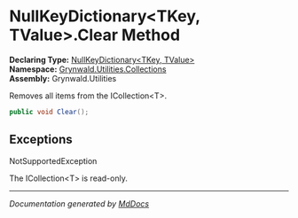 ﻿<!--  
  <auto-generated>   
    The contents of this file were generated by a tool.  
    Changes to this file may be list if the file is regenerated  
  </auto-generated>   
-->

# NullKeyDictionary\<TKey, TValue\>.Clear Method

**Declaring Type:** [NullKeyDictionary\<TKey, TValue\>](../index.md)  
**Namespace:** [Grynwald.Utilities.Collections](../../index.md)  
**Assembly:** Grynwald.Utilities

Removes all items from the ICollection\<T\>.

```csharp
public void Clear();
```

## Exceptions

NotSupportedException

The ICollection\<T\> is read\-only.

___

*Documentation generated by [MdDocs](https://github.com/ap0llo/mddocs)*
